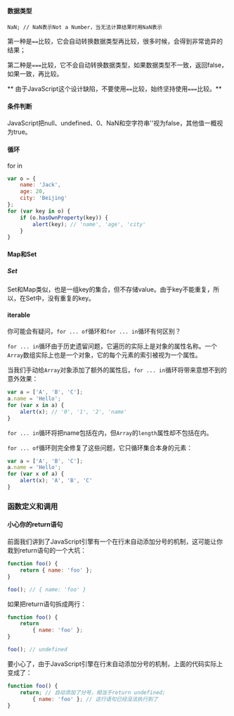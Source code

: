 
#### 数据类型
`NaN; // NaN表示Not a Number，当无法计算结果时用NaN表示 ` 


第一种是`==`比较，它会自动转换数据类型再比较，很多时候，会得到非常诡异的结果；  

第二种是`===`比较，它不会自动转换数据类型，如果数据类型不一致，返回false，如果一致，再比较。  

** 由于JavaScript这个设计缺陷，不要使用`==`比较，始终坚持使用`===`比较。** 

#### 条件判断
JavaScript把null、undefined、0、NaN和空字符串''视为false，其他值一概视为true。 

#### 循环
for in  
```javascript
var o = {
    name: 'Jack',
    age: 20,
    city: 'Beijing'
};
for (var key in o) {
    if (o.hasOwnProperty(key)) {
        alert(key); // 'name', 'age', 'city'
    }
}
```


#### Map和Set
##### Set 
Set和Map类似，也是一组key的集合，但不存储value。由于key不能重复，所以，在Set中，没有重复的key。

#### iterable
你可能会有疑问，`for ... of`循环和`for ... in`循环有何区别？

`for ... in`循环由于历史遗留问题，它遍历的实际上是对象的属性名称。一个`Array`数组实际上也是一个对象，它的每个元素的索引被视为一个属性。

当我们手动给`Array`对象添加了额外的属性后，`for ... in`循环将带来意想不到的意外效果：

```javascript
var a = ['A', 'B', 'C'];
a.name = 'Hello';
for (var x in a) {
    alert(x); // '0', '1', '2', 'name'
}
```

`for ... in`循环将把name包括在内，但`Array`的`length`属性却不包括在内。  

`for ... of`循环则完全修复了这些问题，它只循环集合本身的元素：  
```javascript
var a = ['A', 'B', 'C'];
a.name = 'Hello';
for (var x of a) {
    alert(x); 'A', 'B', 'C'
}
```


### 函数定义和调用

#### 小心你的return语句
前面我们讲到了JavaScript引擎有一个在行末自动添加分号的机制，这可能让你栽到return语句的一个大坑：  
```javascript
function foo() {
    return { name: 'foo' };
}

foo(); // { name: 'foo' }
```
如果把return语句拆成两行：  
```javascript
function foo() {
    return
        { name: 'foo' };
}

foo(); // undefined
```
要小心了，由于JavaScript引擎在行末自动添加分号的机制，上面的代码实际上变成了：  

```javascript
function foo() {
    return; // 自动添加了分号，相当于return undefined;
        { name: 'foo' }; // 这行语句已经没法执行到了
}
```

